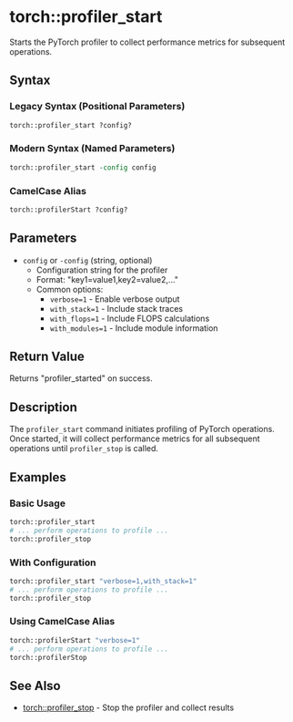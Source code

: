 # torch::profiler_start

Starts the PyTorch profiler to collect performance metrics for subsequent operations.

## Syntax

### Legacy Syntax (Positional Parameters)
```tcl
torch::profiler_start ?config?
```

### Modern Syntax (Named Parameters)
```tcl
torch::profiler_start -config config
```

### CamelCase Alias
```tcl
torch::profilerStart ?config?
```

## Parameters

- `config` or `-config` (string, optional)
  - Configuration string for the profiler
  - Format: "key1=value1,key2=value2,..."
  - Common options:
    - `verbose=1` - Enable verbose output
    - `with_stack=1` - Include stack traces
    - `with_flops=1` - Include FLOPS calculations
    - `with_modules=1` - Include module information

## Return Value

Returns "profiler_started" on success.

## Description

The `profiler_start` command initiates profiling of PyTorch operations. Once started, it will collect performance metrics for all subsequent operations until `profiler_stop` is called.

## Examples

### Basic Usage
```tcl
torch::profiler_start
# ... perform operations to profile ...
torch::profiler_stop
```

### With Configuration
```tcl
torch::profiler_start "verbose=1,with_stack=1"
# ... perform operations to profile ...
torch::profiler_stop
```

### Using CamelCase Alias
```tcl
torch::profilerStart "verbose=1"
# ... perform operations to profile ...
torch::profilerStop
```

## See Also

- [torch::profiler_stop](profiler_stop.md) - Stop the profiler and collect results 
